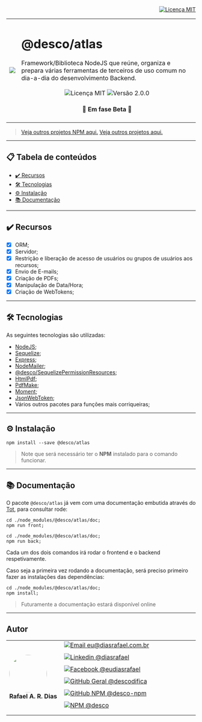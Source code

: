 <div align="right">
  <a href="README.md">
    <img alt="Licença MIT" src="https://img.shields.io/static/v1?label=&message=🇺🇸 Read in American English&color=red&style=for-the-badge" style="margin-left 1rem;" />
  </a>
</div>

<table>
  <tr>
    <td><img src="https://i.ibb.co/R2gt14C/atlas.png"></td>
    <td>  
      <h1>@desco/atlas</h1>
      Framework/Biblioteca NodeJS que reúne, organiza e prepara várias ferramentas de terceiros de uso comum no dia-a-dia do desenvolvimento Backend.
      <br /><br />
      <div align="center">
        <img alt="Licença MIT" src="https://img.shields.io/static/v1?label=Licença&message=MIT&color=green&style=for-the-badge">
        <img alt="Versão 2.0.0" src="https://img.shields.io/static/v1?label=Versão&message=2.0.0&color=blue&style=for-the-badge">
      </div>
      <h4 align="center"> 
        🧪 Em fase Beta 🚀
      </h4>
    </td>
  </tr>
</table>

> <a href="https://github.com/desco-npm" target="_blank">Veja outros projetos NPM aqui.</a>
> <a href="https://github.com/descoifica" target="_blank">Veja outros projetos aqui.</a>

---

## 📋 Tabela de conteúdos

* [✔️ Recursos](#recursos)
* [🛠️ Tecnologias](#tecnologias)
* [⚙️ Instalação](#instalacao)
* [📚 Documentação](#documentacao)

---

## ✔️ Recursos

- [x] ORM;
- [x] Servidor;
- [x] Restrição e liberação de acesso de usuários ou grupos de usuários aos recursos; 
- [x] Envio de E-mails;
- [x] Criação de PDFs;
- [x] Manipulação  de Data/Hora;
- [x] Criação de WebTokens;

---

## 🛠️ Tecnologias

As seguintes tecnologias são utilizadas:

* [NodeJS](https://nodejs.org/en/);
* [Sequelize](https://sequelize.org/);
* [Express](https://expressjs.com/pt-br/);
* [NodeMailer](https://nodemailer.com/about/);
* [@desco/SequelizePermissionResources](https://www.npmjs.com/package/@desco/sequelize-permission-resources);
* [HtmlPdf](https://www.npmjs.com/package/html-pdf);
* [PdfMake](https://www.npmjs.com/package/pdfmake);
* [Moment](https://www.npmjs.com/package/moment);
* [JsonWebToken]([jsonwebtoken](https://www.npmjs.com/package/jsonwebtoken));
* Vários outros pacotes para funções mais corriqueiras; 

---

## ⚙️ Instalação

```
npm install --save @desco/atlas
```

> Note que será necessário ter o **NPM** instalado para o comando funcionar.

---

## 📚 Documentação

O pacote `@desco/atlas` já vem com uma documentação embutida através do <a href="https://www.npmjs.com/package/@desco/tot" target="_blank">Tot</a>, para consultar rode:

```
cd ./node_modules/@desco/atlas/doc;
npm run front;
```

```
cd ./node_modules/@desco/atlas/doc;
npm run back;
```

Cada um dos dois comandos irá rodar o frontend e o backend respetivamente.

Caso seja a primeira vez rodando a documentação, será preciso primeiro fazer as instalações das dependências:

```
cd ./node_modules/@desco/atlas/doc;
npm install;
```

> Futuramente a documentação estará disponível online

---

## Autor

<table>
  <tr>
    <td width="130px">
      <img style="border-radius: 50%;" src="https://scontent.fsdu1-1.fna.fbcdn.net/v/t1.0-9/539886_235546170253505_5977326689811409130_n.jpg?_nc_cat=106&ccb=3&_nc_sid=174925&_nc_eui2=AeGgFWn_fWInwRkTo3mHSP993TbQ0TzG0Y3dNtDRPMbRjS-eZL1tr4I5maqz6O-jva9qWnIxKOsD3UtSm9CTeCys&_nc_ohc=Qw6NaDGrtIgAX9uFF2c&_nc_ht=scontent.fsdu1-1.fna&oh=5ebac9874d7a24e157c8c99fd965c2a4&oe=606539CE" width="100px;" alt=""/>
      <b>Rafael A. R. Dias</b>
    </td>
    <td>  
      <a href="mailto:eu@diasrafael.com.br" target="_blank" >
        <img alt="Email eu@diasrafael.com.br" src="https://img.shields.io/static/v1?label=Email&message=eu@diasrafael.com.br&color=red&logo=gmail&style=for-the-badge" style="margin: 0 .75rem .75rem 0;">
      </a>
      <a href="https://www.linkedin.com/in/diasrafael/" target="_blank">
        <img alt="Linkedin @diasrafael" src="https://img.shields.io/static/v1?label=Linkedin&message=@diasrafael&color=blue&logo=linkedin&style=for-the-badge" style="margin: 0 .75rem .75rem 0;">
      </a>
      <a href="https://www.facebook.com/eudiasrafael" target="_blank">
        <img alt="Facebook @eudiasrafael" src="https://img.shields.io/static/v1?label=Facebook&message=@eudiasrafael&color=blue&logo=facebook&style=for-the-badge" style="margin: 0 .75rem .75rem 0;;">
      </a>
      <a href="https://github.com/descodifica" target="_blank">
        <img alt="GitHub Geral @descodifica" src="https://img.shields.io/static/v1?label=GitHub Geral&message=@descodifica&color=black&logo=github&style=for-the-badge" style="margin: 0 .75rem .75rem 0;">
      </a>
      <a href="https://github.com/desco-npm" target="_blank">
        <img alt="GitHub NPM @desco-npm" src="https://img.shields.io/static/v1?label=GitHub NPM&message=@desco-npm&color=black&logo=github&style=for-the-badge" style="margin: 0 .75rem .75rem 0;">
      </a>
      <a href="https://www.npmjs.com/org/desco" target="_blank">
        <img alt="NPM @desco" src="https://img.shields.io/static/v1?label=NPM&message=@desco&color=red&logo=npm&style=for-the-badge" style="margin: 0 .75rem .75rem 0;">
      </a>
    </td>
  </tr>
</table>
